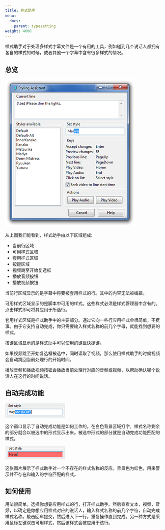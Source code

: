 ```yaml
---
title: 样式助手
menu:
  docs:
    parent: typesetting
weight: 4600
---
```


样式助手对于处理多样式字幕文件是一个有用的工具，例如碰到几个说话人都拥有各自的样式的时候，或者其他一个字幕中含有很多样式的情况。

## 总览

![styling_assistant](/img/3.2/styling_assistant.png#center)

从上图我们能看到，样式助手由以下区域组成:

- 当前行区域
- 可用样式区域
- 套用样式区域
- 按键区域
- 视频跳至开始复选框
- 播放音频按钮
- 播放视频按钮

当前行区域显示的是字幕中将要被套用样式的行。其中的内容无法被编辑。

可用样式区域显示的是脚本中可用的样式。这些样式必须是样式管理器中含有的。点击样式即可将其应用于所选行。

套用样式区域是样式助手中的主要部分。通过它向一些行应用样式会很简单，不费事。由于它支持自动完成，你只需要输入样式名称的前几个字母，就能找到想要的样式。

按键区域显示的是样式助手可以使用的键盘快捷键。

如果视频跳至开始复选框被选中，同时读取了视频，那么使用样式助手的时候视频会自动跳回当前处理行的开始时间。

播放音频和播放视频按钮会播放当前处理行对应的音频或视频，以帮助确认哪个说话人在这行的时间说话。

## 自动完成功能

![Styling_autocomplete](/img/3.2/Styling_autocomplete.png#center)

这个窗口显示了自动完成功能是如何工作的。在白色背景区域打字，样式名称剩余的部分就会以被选中的形式显示出来。被选中形式的部分就是自动完成功能匹配的样式。

![Styling_invalid](/img/3.2/Styling_invalid.png#center)

这张图片展示了样式助手对一个不存在的样式名称的反应。背景色为红色，用来警示并不存在和输入的字符匹配的样式。

## 如何使用

用法很简单。选择你想要应用样式的行，打开样式助手。然后查看文本，视频，音频，以确定是你想应用样式对应的说话人，输入样式名称的前几个字符，自动完成样式名称。敲击回车提交，然后进入下一行，重复操作直到完成。另一种方式是采用鼠标左键双击可用样式，然后该样式会被应用于该行。
